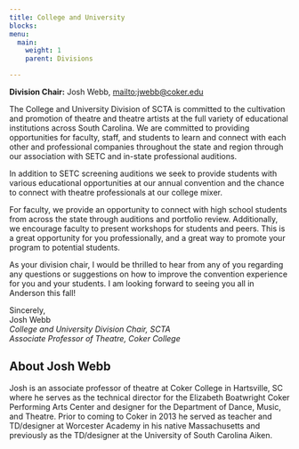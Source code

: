 ```yaml
---
title: College and University
blocks:
menu:
  main:
    weight: 1
    parent: Divisions

---
```

**Division Chair:** Josh Webb, <mailto:jwebb@coker.edu>

The College and University Division of SCTA is committed to the cultivation and promotion of theatre and theatre artists at the full variety of educational institutions across South Carolina. We are committed to providing opportunities for faculty, staff, and students to learn and connect with each other and professional companies throughout the state and region through our association with SETC and in-state professional auditions.

In addition to SETC screening auditions we seek to provide students with various educational opportunities at our annual convention and the chance to connect with theatre professionals at our college mixer.

For faculty, we provide an opportunity to connect with high school students from across the state through auditions and portfolio review. Additionally, we encourage faculty to present workshops for students and peers. This is a great opportunity for you professionally, and a great way to promote your program to potential students.

As your division chair, I would be thrilled to hear from any of you regarding any questions or suggestions on how to improve the convention experience for you and your students. I am looking forward to seeing you all in Anderson this fall!

Sincerely,\
Josh Webb\
_College and University Division Chair, SCTA_\
_Associate Professor of Theatre, Coker College_

## About Josh Webb

Josh is an associate professor of theatre at Coker College in Hartsville, SC where he serves as the technical director for the Elizabeth Boatwright Coker Performing Arts Center and designer for the Department of Dance, Music, and Theatre. Prior to coming to Coker in 2013 he served as teacher and TD/designer at Worcester Academy in his native Massachusetts and previously as the TD/designer at the University of South Carolina Aiken.
